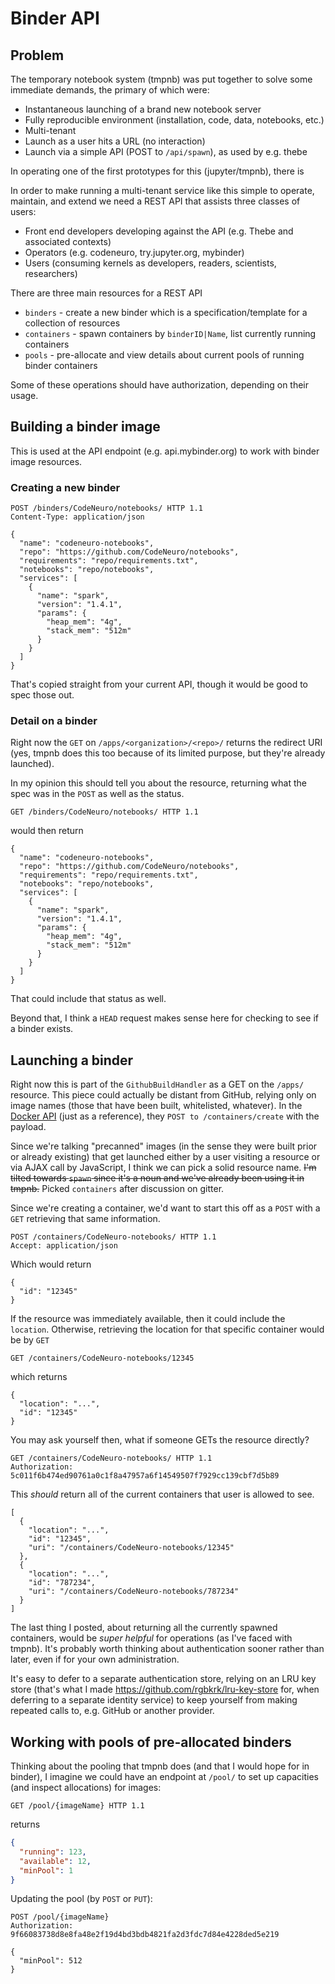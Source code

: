 # Binder API

## Problem

The temporary notebook system (tmpnb) was put together to solve some immediate
demands, the primary of which were:

* Instantaneous launching of a brand new notebook server
* Fully reproducible environment (installation, code, data, notebooks, etc.)
* Multi-tenant
* Launch as a user hits a URL (no interaction)
* Launch via a simple API (POST to `/api/spawn`), as used by e.g. thebe

In operating one of the first prototypes for this (jupyter/tmpnb), there is

In order to make running a multi-tenant service like this simple to operate,
maintain, and extend we need a REST API that assists three classes of users:

* Front end developers developing against the API (e.g. Thebe and associated contexts)
* Operators (e.g. codeneuro, try.jupyter.org, mybinder)
* Users (consuming kernels as developers, readers, scientists, researchers)

There are three main resources for a REST API

* `binders` - create a new binder which is a specification/template for a collection of resources
* `containers` - spawn containers by `binderID|Name`, list currently running containers
* `pools` - pre-allocate and view details about current pools of running binder containers

Some of these operations should have authorization, depending on their usage.

## Building a binder image

This is used at the API endpoint (e.g. api.mybinder.org) to work with binder image resources.

### Creating a new binder

```
POST /binders/CodeNeuro/notebooks/ HTTP 1.1
Content-Type: application/json

{
  "name": "codeneuro-notebooks",
  "repo": "https://github.com/CodeNeuro/notebooks",
  "requirements": "repo/requirements.txt",
  "notebooks": "repo/notebooks",
  "services": [
    {
      "name": "spark",
      "version": "1.4.1",
      "params": {
        "heap_mem": "4g",
        "stack_mem": "512m"
      }
    }
  ]
}
```

That's copied straight from your current API, though it would be good to spec those out.

### Detail on a binder

Right now the `GET` on `/apps/<organization>/<repo>/` returns the redirect URI (yes, tmpnb does this too because of its limited purpose, but they're already launched).

In my opinion this should tell you about the resource, returning what the spec was in the `POST` as well as the status.

```
GET /binders/CodeNeuro/notebooks/ HTTP 1.1
```

would then return

```
{
  "name": "codeneuro-notebooks",
  "repo": "https://github.com/CodeNeuro/notebooks",
  "requirements": "repo/requirements.txt",
  "notebooks": "repo/notebooks",
  "services": [
    {
      "name": "spark",
      "version": "1.4.1",
      "params": {
        "heap_mem": "4g",
        "stack_mem": "512m"
      }
    }
  ]
}
```

That could include that status as well.

Beyond that, I think a `HEAD` request makes sense here for checking to see if a binder exists.


## Launching a binder

Right now this is part of the `GithubBuildHandler` as a GET on the `/apps/` resource. This piece could actually be distant from GitHub, relying only on image names (those that have been built, whitelisted, whatever). In the [Docker API](https://docs.docker.com/reference/api/docker_remote_api_v1.20/#create-a-container) (just as a reference), they `POST to /containers/create` with the payload.

Since we're talking "precanned" images (in the sense they were built prior or already existing) that get launched either by a user visiting a resource or via AJAX call by JavaScript, I think we can pick a solid resource name. ~~I'm tilted towards `spawn` since it's a noun and we've already been using it in tmpnb.~~ Picked `containers` after discussion on gitter.

Since we're creating a container, we'd want to start this off as a `POST` with a `GET` retrieving that same information.

```
POST /containers/CodeNeuro-notebooks/ HTTP 1.1
Accept: application/json
```

Which would return

```
{
  "id": "12345"
}
```

If the resource was immediately available, then it could include the `location`. Otherwise, retrieving the location for that specific container would be by `GET`

```
GET /containers/CodeNeuro-notebooks/12345
```

which returns

```
{
  "location": "...",
  "id": "12345"
}
```

You may ask yourself then, what if someone GETs the resource directly?

```
GET /containers/CodeNeuro-notebooks/ HTTP 1.1
Authorization: 5c011f6b474ed90761a0c1f8a47957a6f14549507f7929cc139cbf7d5b89
```

This *should* return all of the current containers that user is allowed to see.

```
[
  {
    "location": "...",
    "id": "12345",
    "uri": "/containers/CodeNeuro-notebooks/12345"
  },
  {
    "location": "...",
    "id": "787234",
    "uri": "/containers/CodeNeuro-notebooks/787234"
  }
]
```

The last thing I posted, about returning all the currently spawned containers, would be *super helpful* for operations (as I've faced with tmpnb). It's probably worth thinking about authentication sooner rather than later, even if for your own administration.

It's easy to defer to a separate authentication store, relying on an LRU key store (that's what I made https://github.com/rgbkrk/lru-key-store for, when deferring to a separate identity service) to keep yourself from making repeated calls to, e.g. GitHub or another provider.



## Working with pools of pre-allocated binders

Thinking about the pooling that tmpnb does (and that I would hope for in binder), I imagine we could have an endpoint at `/pool/` to set up capacities (and inspect allocations) for images:

```
GET /pool/{imageName} HTTP 1.1
```

returns

```json
{
  "running": 123,
  "available": 12,
  "minPool": 1
}
```

Updating the pool (by `POST` or `PUT`):

```
POST /pool/{imageName}
Authorization: 9f66083738d8e8fa48e2f19d4bd3bdb4821fa2d3fdc7d84e4228ded5e219

{
  "minPool": 512
}
```
